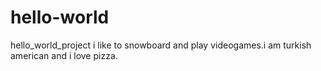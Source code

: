 # hello-world
hello_world_project
i like to snowboard and play videogames.i am turkish american and i love pizza.

